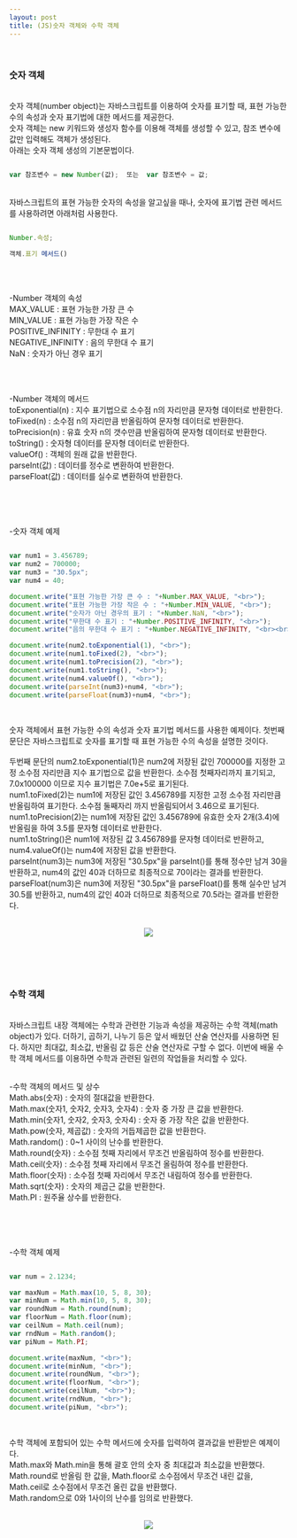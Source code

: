 ```yaml
---
layout: post
title: (JS)숫자 객체와 수학 객체
---
```

<br>

### 숫자 객체

<br>
숫자 객체(number object)는 자바스크립트를 이용하여 숫자를 표기할 때, 표현 가능한 수의 속성과 숫자 표기법에 대한 메서드를 제공한다.
<br>
숫자 객체는 new 키워드와 생성자 함수를 이용해 객체를 생성할 수 있고, 참조 변수에 값만 입력해도 객체가 생성된다.
<br>
아래는 숫자 객체 생성의 기본문법이다.

<br>

``` javascript

var 참조변수 = new Number(값);  또는  var 참조변수 = 값;

```

<br>
자바스크립트의 표현 가능한 숫자의 속성을 알고싶을 때나, 숫자에 표기법 관련 메서드를 사용하려면 아래처럼 사용한다.

``` javascript

Number.속성;

객체.표기 메서드()

```

<br>
<br>

-Number 객체의 속성
<br>
MAX_VALUE : 표현 가능한 가장 큰 수  
MIN_VALUE : 표현 가능한 가장 작은 수  
POSITIVE_INFINITY : 무한대 수 표기  
NEGATIVE_INFINITY : 음의 무한대 수 표기  
NaN : 숫자가 아닌 경우 표기

<br>
<br>

-Number 객체의 메서드
<br>
toExponential(n) : 지수 표기법으로 소수점 n의 자리만큼 문자형 데이터로 반환한다.  
toFixed(n) : 소수점 n의 자리만큼 반올림하여 문자형 데이터로 반환한다.  
toPrecision(n) : 유효 숫자 n의 갯수만큼 반올림하여 문자형 데이터로 반환한다.  
toString() : 숫자형 데이터를 문자형 데이터로 반환한다.  
valueOf() : 객체의 원래 값을 반환한다.  
parseInt(값) : 데이터를 정수로 변환하여 반환한다.  
parseFloat(값) : 데이터를 실수로 변환하여 반환한다.

<br>
<br>
<br>

-숫자 객체 예제
<br>

``` javascript

var num1 = 3.456789;
var num2 = 700000;
var num3 = "30.5px";
var num4 = 40;

document.write("표현 가능한 가장 큰 수 : "+Number.MAX_VALUE, "<br>");
document.write("표현 가능한 가장 작은 수 : "+Number.MIN_VALUE, "<br>");
document.write("숫자가 아닌 경우의 표기 : "+Number.NaN, "<br>");
document.write("무한대 수 표기 : "+Number.POSITIVE_INFINITY, "<br>");
document.write("음의 무한대 수 표기 : "+Number.NEGATIVE_INFINITY, "<br><br>");

document.write(num2.toExponential(1), "<br>");
document.write(num1.toFixed(2), "<br>");
document.write(num1.toPrecision(2), "<br>");
document.write(num1.toString(), "<br>");
document.write(num4.valueOf(), "<br>");
document.write(parseInt(num3)+num4, "<br>");
document.write(parseFloat(num3)+num4, "<br>");

```

<br>

숫자 객체에서 표현 가능한 수의 속성과 숫자 표기법 메서드를 사용한 예제이다. 첫번째 문단은 자바스크립트로 숫자를 표기할 때 표현 가능한 수의 속성을 설명한 것이다.  
<br>
두번째 문단의 num2.toExponential(1)은 num2에 저장된 값인 700000를 지정한 고정 소수점 자리만큼 지수 표기법으로 값을 반환한다. 소수점 첫째자리까지 표기되고, 7.0x100000 이므로 지수 표기법은 7.0e+5로 표기된다. 
<br>
num1.toFixed(2)는 num1에 저장된 값인 3.456789를 지정한 고정 소수점 자리만큼 반올림하여 표기한다. 소수점 둘째자리
까지 반올림되어서 3.46으로 표기된다. 
<br>
num1.toPrecision(2)는 num1에 저장된 값인 3.456789에 유효한 숫자 2개(3.4)에 반올림을 하여 3.5를 문자형 데이터로
반환한다. 
<br>
num1.toString()은 num1에 저장된 값 3.456789를 문자형 데이터로 반환하고, num4.valueOf()는 num4에 저장된 값을 
반환한다.
<br>
parseInt(num3)는 num3에 저장된 "30.5px"을 parseInt()를 통해 정수만 남겨 30을 반환하고, num4의 값인 40과 더하므로
최종적으로 70이라는 결과를 반환한다. 
<br>
parseFloat(num3)은 num3에 저장된 "30.5px"을 parseFloat()를 통해 실수만 남겨 30.5를 반환하고, num4의 값인 40과
더하므로 최종적으로 70.5라는 결과를 반환한다. 
<br>

<br>
<center><img src="https://hyeyeong1011.github.io/img/숫자객체예제.png"></center>
<br>

<br>
<br>
<br>

### 수학 객체

<br>
자바스크립트 내장 객체에는 수학과 관련한 기능과 속성을 제공하는 수학 객체(math object)가 있다.  
더하기, 곱하기, 나누기 등은 앞서 배웠던 산술 연산자를 사용하면 된다. 하지만 최대값, 최소값, 반올림 값 등은 산술 연산자로 구할 수 없다.  
이번에 배울 수학 객체 메서드를 이용하면 수학과 관련된 일련의 작업들을 처리할 수 있다.

<br>
<br>

-수학 객체의 메서드 및 상수
<br>
Math.abs(숫자) : 숫자의 절대값을 반환한다.  
Math.max(숫자1, 숫자2, 숫자3, 숫자4) : 숫자 중 가장 큰 값을 반환한다.  
Math.min(숫자1, 숫자2, 숫자3, 숫자4) : 숫자 중 가장 작은 값을 반환한다.  
Math.pow(숫자, 제곱값) : 숫자의 거듭제곱한 값을 반환한다.  
Math.random() : 0~1 사이의 난수를 반환한다.  
Math.round(숫자) : 소수점 첫째 자리에서 무조건 반올림하여 정수를 반환한다.  
Math.ceil(숫자) : 소수점 첫째 자리에서 무조건 올림하여 정수를 반환한다.  
Math.floor(숫자) : 소수점 첫째 자리에서 무조건 내림하여 정수를 반환한다.  
Math.sqrt(숫자) : 숫자의 제곱근 값을 반환한다.  
Math.PI : 원주율 상수를 반환한다.  

<br>
<br>
<br>

-수학 객체 예제
<br>

``` javascript

var num = 2.1234;

var maxNum = Math.max(10, 5, 8, 30);
var minNum = Math.min(10, 5, 8, 30);
var roundNum = Math.round(num);
var floorNum = Math.floor(num);
var ceilNum = Math.ceil(num);
var rndNum = Math.random();
var piNum = Math.PI;

document.write(maxNum, "<br>");
document.write(minNum, "<br>");
document.write(roundNum, "<br>");
document.write(floorNum, "<br>");
document.write(ceilNum, "<br>");
document.write(rndNum, "<br>");
document.write(piNum, "<br>");

```

<br>

수학 객체에 포함되어 있는 수학 메서드에 숫자를 입력하여 결과값을 반환받은 예제이다. 
<br>
Math.max와 Math.min을 통해 괄호 안의 숫자 중 최대값과 최소값을 반환했다.   
Math.round로 반올림 한 값을, Math.floor로 소수점에서 무조건 내린 값을, Math.ceil로 소수점에서 무조건 올린 값을 반환했다.   
Math.random으로 0와 1사이의 난수를 임의로 반환했다. 
<br>

<br>
<center><img src="https://hyeyeong1011.github.io/img/수학객체예제.png"></center>
<br>



<br>
